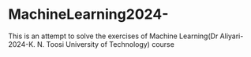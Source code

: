 # MachineLearning2024-
This is an attempt to solve the exercises of Machine Learning(Dr Aliyari-2024-K. N. Toosi University of Technology) course 
